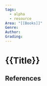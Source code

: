 ```yaml
---
tags:
  - alpha
  - resource
Area: "[[Books]]"
Genre:
Author:
Grading:
---
```

# {{Title}}



## References




